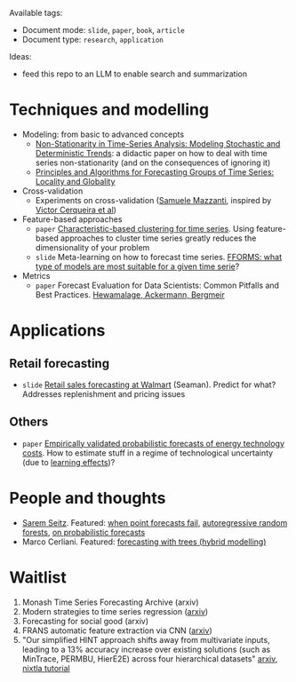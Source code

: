 Available tags:
- Document mode: `slide`, `paper`, `book`, `article`
- Document type: `research`, `application`

Ideas: 
- feed this repo to an LLM to enable search and summarization

# Techniques and modelling
* Modeling: from basic to advanced concepts
    - [Non-Stationarity in Time-Series Analysis: Modeling Stochastic and Deterministic Trends](https://psyarxiv.com/z7ja2/): a didactic paper on how to deal with time series non-stationarity (and on the consequences of ignoring it)
    - [Principles and Algorithms for Forecasting Groups of Time Series: Locality and Globality](https://arxiv.org/abs/2008.00444)
* Cross-validation
    - Experiments on cross-validation ([Samuele Mazzanti](https://towardsdatascience.com/12-ways-to-test-your-forecasts-like-a-pro-a783016c2515), inspired by [Victor Cerqueira et al](https://arxiv.org/abs/1905.11744))
* Feature-based approaches
    - `paper` [Characteristic-based clustering for time series](https://robjhyndman.com/publications/ts-clustering/index.html). Using feature-based approaches to cluster time series greatly reduces the dimensionality of your problem
    - `slide` Meta-learning on how to forecast time series. [FFORMS: what type of models are most suitable for a given time serie](https://robjhyndman.com/papers/fforms.pdf)?
* Metrics
    - `paper` Forecast Evaluation for Data Scientists: Common Pitfalls and Best Practices. [Hewamalage, Ackermann, Bergmeir](https://arxiv.org/abs/2203.10716)
# Applications

## Retail forecasting
- `slide` [Retail sales forecasting at Walmart](https://forecasters.org/wp-content/uploads/gravity_forms/7-c6dd08fee7f0065037affb5b74fec20a/2017/08/Seaman_ISF-2017.pdf) (Seaman). Predict for what? Addresses replenishment and pricing issues

## Others
- `paper` [Empirically validated probabilistic forecasts of energy technology costs](https://www.sciencedirect.com/science/article/pii/S254243512200410X). How to estimate stuff in a regime of technological uncertainty (due to [learning effects](https://en.wikipedia.org/wiki/Experience_curve_effects))? 

# People and thoughts
- [Sarem Seitz](https://www.sarem-seitz.com/). Featured: [when point forecasts fail]([https://www.sarem-seitz.com/](https://www.sarem-seitz.com/when-point-forecasts-are-completely-useless/#introduction)https://www.sarem-seitz.com/when-point-forecasts-are-completely-useless/#introduction), [autoregressive random forests](https://www.sarem-seitz.com/forecasting-with-decision-trees-and-random-forests/#introduction), [on probabilistic forecasts](https://www.sarem-seitz.com/why-i-prefer-probabilistic-forecasts-hitting-time-probabilities/#executive-summary-by-chatgpt)
- Marco Cerliani. Featured: [forecasting with trees (hybrid modelling)](https://towardsdatascience.com/forecasting-with-trees-hybrid-modeling-for-time-series-58590a113178)


# Waitlist
1. Monash Time Series Forecasting Archive (arxiv)
2. Modern strategies to time series regression ([arxiv](https://arxiv.org/abs/2010.15997))
3. Forecasting for social good (arxiv)
4. FRANS automatic feature extraction via CNN ([arxiv](https://arxiv.org/abs/2209.07018))
5. "Our simplified HINT approach shifts away from multivariate inputs, leading to a 13% accuracy increase over existing solutions (such as MinTrace, PERMBU, HierE2E) across four hierarchical datasets" [arxiv](https://arxiv.org/abs/2305.07089), [nixtla tutorial](https://nixtla.github.io/neuralforecast/examples/hierarchicalnetworks.html)


